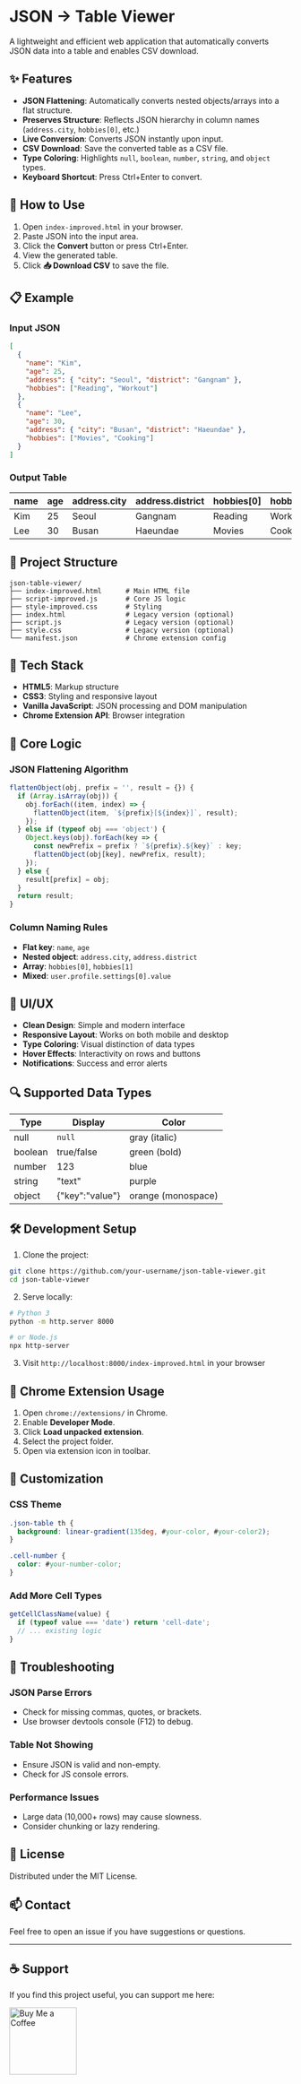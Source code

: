# JSON → Table Viewer

A lightweight and efficient web application that automatically converts JSON data into a table and enables CSV download.

## ✨ Features

- **JSON Flattening**: Automatically converts nested objects/arrays into a flat structure.
- **Preserves Structure**: Reflects JSON hierarchy in column names (`address.city`, `hobbies[0]`, etc.)
- **Live Conversion**: Converts JSON instantly upon input.
- **CSV Download**: Save the converted table as a CSV file.
- **Type Coloring**: Highlights `null`, `boolean`, `number`, `string`, and `object` types.
- **Keyboard Shortcut**: Press Ctrl+Enter to convert.

## 🚀 How to Use

1. Open `index-improved.html` in your browser.
2. Paste JSON into the input area.
3. Click the **Convert** button or press Ctrl+Enter.
4. View the generated table.
5. Click **📥 Download CSV** to save the file.

## 📋 Example

### Input JSON
```json
[
  {
    "name": "Kim",
    "age": 25,
    "address": { "city": "Seoul", "district": "Gangnam" },
    "hobbies": ["Reading", "Workout"]
  },
  {
    "name": "Lee",
    "age": 30,
    "address": { "city": "Busan", "district": "Haeundae" },
    "hobbies": ["Movies", "Cooking"]
  }
]
```

### Output Table

| name | age | address.city | address.district | hobbies[0] | hobbies[1] |
|------|-----|--------------|------------------|------------|------------|
| Kim  | 25  | Seoul        | Gangnam          | Reading    | Workout    |
| Lee  | 30  | Busan        | Haeundae         | Movies     | Cooking    |

## 📁 Project Structure

```
json-table-viewer/
├── index-improved.html      # Main HTML file
├── script-improved.js       # Core JS logic
├── style-improved.css       # Styling
├── index.html               # Legacy version (optional)
├── script.js                # Legacy version (optional)
├── style.css                # Legacy version (optional)
└── manifest.json            # Chrome extension config
```

## 🔧 Tech Stack

- **HTML5**: Markup structure
- **CSS3**: Styling and responsive layout
- **Vanilla JavaScript**: JSON processing and DOM manipulation
- **Chrome Extension API**: Browser integration

## 🎯 Core Logic

### JSON Flattening Algorithm
```js
flattenObject(obj, prefix = '', result = {}) {
  if (Array.isArray(obj)) {
    obj.forEach((item, index) => {
      flattenObject(item, `${prefix}[${index}]`, result);
    });
  } else if (typeof obj === 'object') {
    Object.keys(obj).forEach(key => {
      const newPrefix = prefix ? `${prefix}.${key}` : key;
      flattenObject(obj[key], newPrefix, result);
    });
  } else {
    result[prefix] = obj;
  }
  return result;
}
```

### Column Naming Rules

- **Flat key**: `name`, `age`
- **Nested object**: `address.city`, `address.district`
- **Array**: `hobbies[0]`, `hobbies[1]`
- **Mixed**: `user.profile.settings[0].value`

## 🎨 UI/UX

- **Clean Design**: Simple and modern interface
- **Responsive Layout**: Works on both mobile and desktop
- **Type Coloring**: Visual distinction of data types
- **Hover Effects**: Interactivity on rows and buttons
- **Notifications**: Success and error alerts

## 🔍 Supported Data Types

| Type    | Display   | Color  |
|---------|-----------|--------|
| null    | `null`    | gray (italic) |
| boolean | true/false | green (bold) |
| number  | 123       | blue   |
| string  | "text"    | purple |
| object  | {"key":"value"} | orange (monospace) |

## 🛠 Development Setup

1. Clone the project:
```bash
git clone https://github.com/your-username/json-table-viewer.git
cd json-table-viewer
```

2. Serve locally:
```bash
# Python 3
python -m http.server 8000

# or Node.js
npx http-server
```

3. Visit `http://localhost:8000/index-improved.html` in your browser

## 🧩 Chrome Extension Usage

1. Open `chrome://extensions/` in Chrome.
2. Enable **Developer Mode**.
3. Click **Load unpacked extension**.
4. Select the project folder.
5. Open via extension icon in toolbar.

## 🧪 Customization

### CSS Theme
```css
.json-table th {
  background: linear-gradient(135deg, #your-color, #your-color2);
}

.cell-number {
  color: #your-number-color;
}
```

### Add More Cell Types
```js
getCellClassName(value) {
  if (typeof value === 'date') return 'cell-date';
  // ... existing logic
}
```

## 🐛 Troubleshooting

### JSON Parse Errors
- Check for missing commas, quotes, or brackets.
- Use browser devtools console (F12) to debug.

### Table Not Showing
- Ensure JSON is valid and non-empty.
- Check for JS console errors.

### Performance Issues
- Large data (10,000+ rows) may cause slowness.
- Consider chunking or lazy rendering.

## 📝 License

Distributed under the MIT License.

## 📫 Contact

Feel free to open an issue if you have suggestions or questions.

---

## ☕ Support

If you find this project useful, you can support me here:

<p align="left">
  <a href="https://buymeacoffee.com/justice_tia" target="_blank">
    <img src="https://cdn.buymeacoffee.com/buttons/v2/default-yellow.png" alt="Buy Me a Coffee" width="120" />
  </a>
</p>
